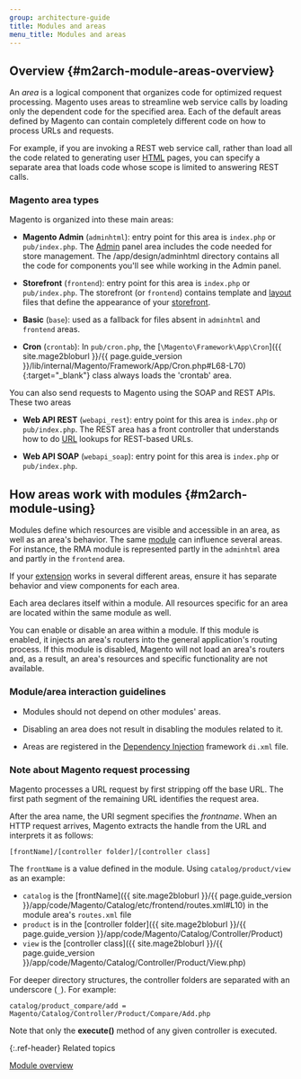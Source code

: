 ```yaml
---
group: architecture-guide
title: Modules and areas
menu_title: Modules and areas
---
```


## Overview {#m2arch-module-areas-overview}

An *area* is a logical component that organizes code for optimized request processing. Magento uses areas to streamline web service calls by loading only the dependent code for the specified area.  Each of the default areas defined by Magento can contain completely different code on how to process URLs and requests.

For example, if you are invoking a REST web service call, rather than load all the code related to generating user [HTML](https://glossary.magento.com/html) pages, you can specify a separate area that loads code whose scope is limited to answering  REST calls.

### Magento area types

Magento is organized into these main areas:

*  **Magento Admin** (`adminhtml`): entry point for this area is `index.php` or `pub/index.php`. The [Admin](https://glossary.magento.com/admin) panel area includes the code needed for store management. The /app/design/adminhtml directory contains all the code for components you'll see while working in the Admin panel.

*  **Storefront** (`frontend`): entry point for this area is `index.php` or `pub/index.php`. The storefront (or `frontend`)  contains template and [layout](https://glossary.magento.com/layout) files that define the appearance of your [storefront](https://glossary.magento.com/storefront).

*  **Basic** (`base`): used as a fallback for files absent in `adminhtml` and `frontend` areas.

*  **Cron** (`crontab`): In `pub/cron.php`, the [`\Magento\Framework\App\Cron`]({{ site.mage2bloburl }}/{{ page.guide_version }}/lib/internal/Magento/Framework/App/Cron.php#L68-L70){:target="_blank"} class always loads the 'crontab' area.

You can also send requests to Magento using the SOAP and REST APIs. These two areas

*  **Web API REST** (`webapi_rest`): entry point for this area is `index.php` or `pub/index.php`. The REST area has a front controller that understands how to do [URL](https://glossary.magento.com/url) lookups for REST-based URLs.

*  **Web API SOAP** (`webapi_soap`): entry point for this area is `index.php` or `pub/index.php`.

## How areas work with modules {#m2arch-module-using}

Modules define which resources are visible and accessible in an area, as well as an area's behavior. The same [module](https://glossary.magento.com/module) can influence several areas. For instance, the RMA module is represented partly in the `adminhtml` area and partly in the `frontend` area.

If your [extension](https://glossary.magento.com/extension) works in several different areas, ensure it has separate behavior and view components for each area.

Each area declares itself within a module. All resources specific for an area are located within the same module as well.

You can enable or disable an area within a module. If this module is enabled, it injects an area's routers into the general application's routing process. If this module is disabled, Magento will not load an area's routers and, as a result, an area's resources and specific functionality are not available.

### Module/area interaction guidelines

*  Modules should not depend on other modules' areas.

*  Disabling an area does not result in disabling the modules related to it.

*  Areas are registered in the [Dependency Injection](https://glossary.magento.com/dependency-injection) framework `di.xml` file.

### Note about Magento request processing

Magento processes a URL request by first stripping off the base URL. The first path segment of the remaining URL identifies the request area.

After the area name, the URI segment specifies the *frontname*. When an HTTP request arrives, Magento extracts the handle from the URL and interprets it as follows:

```http
[frontName]/[controller folder]/[controller class]
```

The `frontName` is a value defined in the module. Using `catalog/product/view` as an example:

*  `catalog` is the [frontName]({{ site.mage2bloburl }}/{{ page.guide_version }}/app/code/Magento/Catalog/etc/frontend/routes.xml#L10) in the module area's `routes.xml` file
*  `product` is in the [controller folder]({{ site.mage2bloburl }}/{{ page.guide_version }}/app/code/Magento/Catalog/Controller/Product)
*  `view` is the [controller class]({{ site.mage2bloburl }}/{{ page.guide_version }}/app/code/Magento/Catalog/Controller/Product/View.php)

For deeper directory structures, the controller folders are separated with an underscore (`_`). For example:

```text
catalog/product_compare/add = Magento/Catalog/Controller/Product/Compare/Add.php
```

Note that only the **execute()** method of any given controller is executed.

{:.ref-header}
Related topics

[Module overview]({{page.baseurl}}/architecture/archi_perspectives/components/modules/mod_intro.html)
